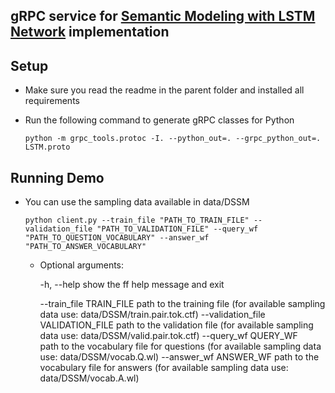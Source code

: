 ## gRPC service for [Semantic Modeling with LSTM Network](https://www.microsoft.com/en-us/research/wp-content/uploads/2017/02/LSTM_DSSM_IEEE_TASLP.pdf) implementation

## Setup

  - Make sure you read the readme in the parent folder and installed all requirements
  - Run the following command to generate gRPC classes for Python

        python -m grpc_tools.protoc -I. --python_out=. --grpc_python_out=. LSTM.proto

## Running Demo

  - You can use the sampling data available in data/DSSM

        python client.py --train_file "PATH_TO_TRAIN_FILE" --validation_file "PATH_TO_VALIDATION_FILE" --query_wf "PATH_TO_QUESTION_VOCABULARY" --answer_wf "PATH_TO_ANSWER_VOCABULARY"

    - Optional arguments:
     
      -h, --help show the ff help message and exit
      
      --train_file TRAIN_FILE
          path to the training file (for available sampling data use: data/DSSM/train.pair.tok.ctf)
      --validation_file VALIDATION_FILE
          path to the validation file (for available sampling data use: data/DSSM/valid.pair.tok.ctf)
      --query_wf QUERY_WF   
          path to the vocabulary file for questions (for available sampling data use: data/DSSM/vocab.Q.wl)
      --answer_wf ANSWER_WF
          path to the vocabulary file for answers (for available sampling data use: data/DSSM/vocab.A.wl)
